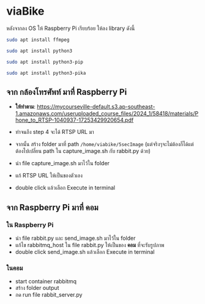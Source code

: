 # viaBike

หลังจากลง OS ให้ Raspberry Pi เรียบร้อย ให้ลง library ดังนี้

```bash
sudo apt install ffmpeg
```

```bash
sudo apt install python3
```

```bash
sudo apt install python3-pip 
```

```bash
sudo apt install python3-pika
```

## จาก กล้องโทรศัพท์ มาที่ Raspberry Pi

- **ให้ทำตาม**: https://mycourseville-default.s3.ap-southeast-1.amazonaws.com/useruploaded_course_files/2024_1/58418/materials/Phone_to_RTSP-1040937-17253429920654.pdf
- ทำจนถึง step 4 จะได้ RTSP URL มา

- จากนั้น สร้าง folder มาที่ path `/home/viabike/5secImage` (แต่จริงๆจะไม่ต้องก็ได้แต่ต้องไปเปลี่ยน path ใน capture_image.sh กับ rabbit.py ด้วย)
- นำ file capture_image.sh มาไว้ใน folder
- แก้ RTSP URL ให้เป็นของตัวเอง
- double click แล้วเลือก Execute in terminal

## จาก Raspberry Pi มาที่ คอม

### ใน Raspberry Pi
- นำ file rabbit.py และ send_image.sh มาไว้ใน folder
- แก้ไข rabbitmq_host ใน file rabbit.py ให้เป็นของ **คอม** ที่จะรับรูปภาพ
- double click send_image.sh แล้วเลือก Execute in terminal

### ในคอม
- start container rabbitmq
- สร้าง folder output
- กด run file rabbit_server.py